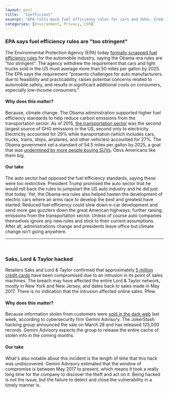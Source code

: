 ```yaml
---
layout: post
title:  "Inefficient"
excerpt: "EPA rolls back fuel efficiency rules for cars and SUVs. Credit card data stolen from Lord & Taylor and Saks."
categories: [Environment, Privacy, CSR]
---
```


### EPA says fuel efficiency rules are "too stringent"

The Environmental Protection Agency (EPA) today <a href="https://www.epa.gov/sites/production/files/2018-04/documents/mte-final-determination-notice-2018-04-02.pdf" target="_blank">formally scrapped fuel efficiency rules</a> for the automobile industry, saying the Obama-era rules are "too stringent". The agency withdrew the requirement that cars and light trucks sold in the US must average more than 50 miles per gallon by 2025. The EPA says the requirement "presents challenges for auto manufacturers due to feasibility and practicability, raises potential concerns related to automobile safety, and results in significant additional costs on consumers, especially low-income consumers."

#### Why does this matter?

Because, climate change. The Obama administration supported higher fuel efficiency standards to help reduce carbon emissions from the transportation sector. As of 2015, <a href="https://www.epa.gov/ghgemissions/sources-greenhouse-gas-emissions" target="_blank">the transportation sector</a> was the second largest source of GHG emissions in the US, second only to electricity. Electricity accounted for 29% while transportation (which includes cars, trucks, trains, ships, airplanes, and other vehicles) accounted for 27%. The Obama government set a standard of 54.5 miles per gallon by 2025, a goal that was <a href="https://www.washingtonpost.com/business/economy/us-fuel-efficiency-goals-could-fall-short-by-2025-federal-report-finds/2016/07/18/43660cec-4cf1-11e6-a7d8-13d06b37f256_story.html?utm_term=.7026d1df8bf5" target="_blank">undermined by more people buying SUVs</a>. Obvs Americans like them big.

#### Our take

The auto sector had opposed the fuel efficiency standards, saying these were too restrictive. President Trump promised the auto sector that he would roll back the rules to jumpstart the US auto industry and he did just that today. Yet, the Obama-era rules also helped hasten the development of electric cars where an arms race to develop the best and greatest have started. Reduced fuel efficiency could slow down e-car development and send more gas guzzlers down the great American highways, further raising emissions from the transportation sector. Unless of course auto companies themselves ignore any new rules and stick to their current assumptions. After all, administrations change and presidents leave office but climate change isn't going anywhere.

* * *
<br />

### Saks, Lord & Taylor hacked

Retailers Saks and Lord & Taylor confirmed that approximately <a href="http://money.cnn.com/2018/04/01/technology/saks-hack-credit-debit-card/index.html" target="_blank">5 million credit cards</a> have been compromised due to an intrusion in its point of sales machines. The breach may have affected the entire Lord & Taylor network, mostly in New York and New Jersey, and dates back to sales made in May 2017. There is no indication that the intrusion affected online sales. Pfew.

#### Why does this matter?

Because information stolen from customers were <a href="https://geminiadvisory.io/fin7-syndicate-hacks-saks-fifth-avenue-and-lord-taylor/" target="_blank">sold in the dark web</a> last week, according to cybersecurity firm Gemini Advisory. The JokerStash hacking group announced the sale on March 28 and has released 125,000 records. Gemini Advisory expects the group to release the entire cache of stolen info in the coming months.

#### Our take

What's also notable about this incident is the length of time that this hack was undiscovered. Gemini Advisory estimated that the window of compromise is between May 2017 to present, which means it took a really long time for the company to discover the theft and act on it. Being hacked is not the issue, but the failure to detect and close the vulnerability in a timely manner is.

